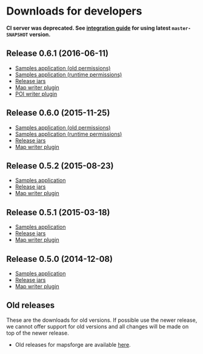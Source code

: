 # Downloads for developers

**CI server was deprecated. See [integration guide](Integration.md) for using latest `master-SNAPSHOT` version.**

## Release 0.6.1 (2016-06-11)

- [Samples application (old permissions)](http://ci.mapsforge.org/job/0.6.1/lastSuccessfulBuild/artifact/mapsforge-samples-android/build/outputs/apk/mapsforge-samples-android-oldpermissions-debug.apk)
- [Samples application (runtime permissions)](http://ci.mapsforge.org/job/0.6.1/lastSuccessfulBuild/artifact/mapsforge-samples-android/build/outputs/apk/mapsforge-samples-android-runtimepermissions-debug.apk)
- [Release jars](http://ci.mapsforge.org/job/0.6.1/)
- [Map writer plugin](http://ci.mapsforge.org/job/0.6.1/lastSuccessfulBuild/artifact/mapsforge-map-writer/build/libs/mapsforge-map-writer-0.6.1-jar-with-dependencies.jar)
- [POI writer plugin](http://ci.mapsforge.org/job/0.6.1/lastSuccessfulBuild/artifact/mapsforge-poi-writer/build/libs/mapsforge-poi-writer-0.6.1-jar-with-dependencies.jar)

## Release 0.6.0 (2015-11-25)

- [Samples application (old permissions)](http://ci.mapsforge.org/job/0.6.0/lastSuccessfulBuild/artifact/Applications/Android/Samples/build/outputs/apk/Samples-oldpermissions-debug.apk)
- [Samples application (runtime permissions)](http://ci.mapsforge.org/job/0.6.0/lastSuccessfulBuild/artifact/Applications/Android/Samples/build/outputs/apk/Samples-runtimepermissions-debug.apk)
- [Release jars](http://ci.mapsforge.org/job/0.6.0/)
- [Map writer plugin](http://ci.mapsforge.org/job/0.6.0/lastSuccessfulBuild/artifact/mapsforge-map-writer/build/libs/mapsforge-map-writer-0.6.0.jar)

## Release 0.5.2 (2015-08-23)

- [Samples application](http://ci.mapsforge.org/job/0.5.2/lastSuccessfulBuild/artifact/Applications/Android/Samples/build/outputs/apk/Samples-debug.apk)
- [Release jars](http://ci.mapsforge.org/job/0.5.2/)
- [Map writer plugin](http://ci.mapsforge.org/job/0.5.2/lastSuccessfulBuild/artifact/mapsforge-map-writer/build/libs/mapsforge-map-writer-release-0.5.2.jar)

## Release 0.5.1 (2015-03-18)

- [Samples application](http://ci.mapsforge.org/job/0.5.1/lastSuccessfulBuild/artifact/Applications/Android/Samples/build/outputs/apk/Samples-debug.apk)
- [Release jars](http://ci.mapsforge.org/job/0.5.1/)
- [Map writer plugin](http://ci.mapsforge.org/job/0.5.1/lastSuccessfulBuild/artifact/mapsforge-map-writer/build/libs/mapsforge-map-writer-0.5.1.jar)

## Release 0.5.0 (2014-12-08)

- [Samples application](http://ci.mapsforge.org/job/release-0.5.0/lastSuccessfulBuild/artifact/Applications/Android/Samples/build/outputs/apk/Samples-debug.apk)
- [Release jars](http://ci.mapsforge.org/job/release-0.5.0/)
- [Map writer plugin](http://ci.mapsforge.org/job/release-0.5.0/lastSuccessfulBuild/artifact/mapsforge-map-writer/build/libs/mapsforge-map-writer-0.5.0.jar)

## Old releases

These are the downloads for old versions. If possible use the newer release, we cannot offer support for old versions and all changes will be made on top of the newer release.

- Old releases for mapsforge are available [here](http://download.mapsforge.org/releases/).
